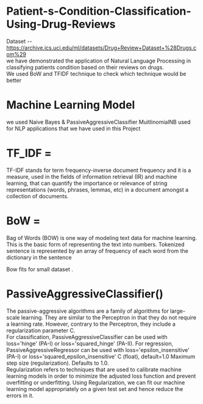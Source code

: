 # Patient-s-Condition-Classification-Using-Drug-Reviews

Dataset -- https://archive.ics.uci.edu/ml/datasets/Drug+Review+Dataset+%28Drugs.com%29 <br />
we have demonstrated the application of Natural Language Processing in classifying patients condition
based on their reviews on drugs. <br />
We used BoW and TFIDF technique  to check which technique would be better <br />

# Machine Learning Model 
we used Naive Bayes & PassiveAggressiveClassifier
MuitlinomialNB used for NLP applications that we have used in this Project

# TF_IDF = 
TF-IDF stands for term frequency-inverse document frequency and it is a measure, used in the fields of information retrieval (IR) and machine learning, that can quantify the importance or relevance of string representations (words, phrases, lemmas, etc) in a document amongst a collection of documents.
# BoW = 
Bag of Words (BOW) is one way of modeling text data for machine learning. This is the basic form of representing the text into numbers. Tokenized sentence is represented by an array of frequency of each word from the dictionary in the sentence <br />

Bow fits for small dataset .

# PassiveAggressiveClassifier() 
The passive-aggressive algorithms are a family of algorithms for large-scale learning. They are similar to the Perceptron in that they do not require a learning rate. However, contrary to the Perceptron, they include a regularization parameter C.
<br />
For classification, PassiveAggressiveClassifier can be used with loss='hinge' (PA-I) or loss='squared_hinge' (PA-II). For regression, PassiveAggressiveRegressor can be used with loss='epsilon_insensitive' (PA-I) or loss='squared_epsilon_insensitive'
C (float), default=1.0
Maximum step size (regularization). Defaults to 1.0.
<br />
Regularization refers to techniques that are used to calibrate machine learning models in order to minimize the adjusted loss function and prevent overfitting or underfitting. Using Regularization, we can fit our machine learning model appropriately on a given test set and hence reduce the errors in it.


